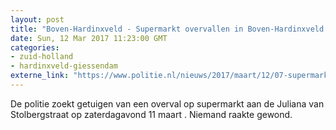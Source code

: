 ```yaml
---
layout: post
title: "Boven-Hardinxveld - Supermarkt overvallen in Boven-Hardinxveld: politie zoekt getuigen"
date: Sun, 12 Mar 2017 11:23:00 GMT
categories: 
- zuid-holland 
- hardinxveld-giessendam 
externe_link: "https://www.politie.nl/nieuws/2017/maart/12/07-supermarkt-overvallen-in-boven-hardinxveld-politie-zoekt-getuigen.html"
---
```


De politie zoekt getuigen van een overval op supermarkt aan de Juliana van Stolbergstraat op zaterdagavond 11 maart . Niemand raakte gewond.
